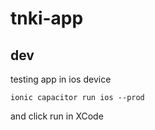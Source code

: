 # tnki-app


## dev
testing app in ios device

`ionic capacitor run ios --prod`

and click run in XCode
